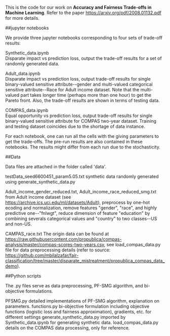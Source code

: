 This is the code for our work on **Accuracy and Fairness Trade-offs in Machine Learning**. Refer to the paper https://arxiv.org/pdf/2008.01132.pdf for more details. 

##jupyter notebooks

We provide three jupyter notebooks corresponding to four sets of trade-off results:

Synthetic_data.ipynb  
Disparate impact vs prediction loss, output the trade-off results for a set of randomly generated data.

Adult_data.ipynb   
Disparate impact vs prediction loss, output trade-off results for single binary-valued sensitive attribute--gender and multi-valued categorical sensitive attribute--Race for Adult income dataset. Note that the multi-valued part takes longer time (perhaps more than one hour) to get the Pareto front. Also, the trade-off results are shown in terms of testing data. 

COMPAS_data.ipynb  
Equal opportunity vs prediction loss, output trade-off results for single binary-valued sensitive attribute for COMPAS two-year dataset. Training and testing dataset coincides due to the shortage of data instance. 

For each notebook, one can run all the cells with the giving parameters to get the trade-offs. The pre-run results are also contained in these notebooks. The results might differ from each run due to the stochasticity.


##Data 

Data files are attached in the folder called 'data'.

testData_seed6600451_param5.05.txt  synthetic data randomly generated using generate_synthetic_data.py

Adult_income_gender_reduced.txt, Adult_income_race_reduced_smg.txt    from Adult income dataset (see https://archive.ics.uci.edu/ml/datasets/Adult), preprocess by one-hot ecoding and normalization, remove features "gender", "race", and highly predictive one--"fnlwgt", reduce dimension of feature "education" by combining severals categorical values and "country" to two classes--US and non-US.

CAMPAS_race.txt  The origin data can be found at https://raw.githubusercontent.com/propublica/compas-analysis/master/compas-scores-two-years.csv, see load_compas_data.py file for data preprocessing details (refer to source: https://github.com/mbilalzafar/fair-classification/tree/master/disparate_mistreatment/propublica_compas_data_demo).


##Python scripts

The .py files serve as data preprocessing, PF-SMG algorithm, and bi-objective formulations.

PFSMG.py     detailed implementations of PF-SMG algorithm, explanation on parameters.
functions.py    bi-objective formulation including objective functions (logistic loss and fairness approximation), gradients, etc. for different settings
generate_synthetic_data.py  imported by Synthetic_data.ipynb for generating synthetic data.
load_compas_data.py  details on the COMPAS data processing, only for reference.
